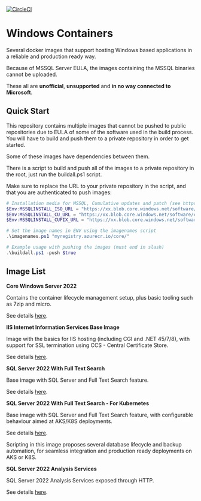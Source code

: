[![CircleCI](https://dl.circleci.com/status-badge/img/circleci/FTP17q9GoCxp3a3xg3Vspr/VGK8Tj7T1QCqXF1jj6EbV5/tree/master.svg?style=svg&circle-token=CCIPRJ_FAcVmNUHi3TkT94TCgUykb_2c6c5b5e60bc6ebaf24fba3bb47e7784bce34a6d)](https://dl.circleci.com/status-badge/redirect/circleci/FTP17q9GoCxp3a3xg3Vspr/VGK8Tj7T1QCqXF1jj6EbV5/tree/master)

# Windows Containers

Several docker images that support hosting Windows based applications in a reliable and production ready way.

Because of MSSQL Server EULA, the images containing the MSSQL binaries cannot be uploaded.

These all are **unofficial**, **unsupported** and **in no way connected to Microsoft**.

## Quick Start

This repository contains multiple images that cannot be pushed to public repositories due to EULA of some of the software used in the build process. You will have to build and push them to a private repository in order to get started.

Some of these images have dependencies between them.

There is a script to build and push all of the images to a private repository in the root, just run the buildall.ps1 script.

Make sure to replace the URL to your private repository in the script, and that you are authenticated to push images:

```powershell
# Installation media for MSSQL, Cumulative updates and patch (see https://github.com/microsoft/mssql-docker/issues/540)
$Env:MSSQLINSTALL_ISO_URL = "https://xx.blob.core.windows.net/software/mssql.iso";
$Env:MSSQLINSTALL_CU_URL = "https://xx.blob.core.windows.net/software/cu.exe";
$Env:MSSQLINSTALL_CUFIX_URL = "https://xx.blob.core.windows.net/software/cufix.7z";

# Set the image names in ENV using the imagenames script
.\imagenames.ps1 "myregistry.azurecr.io/core/"

# Example usage with pushing the images (must end in slash)
.\buildall.ps1 -push $true
```

## Image List

**Core Windows Server 2022**

Contains the container lifecycle management setup, plus basic tooling such as 7zip and micro.

See details [here](servercore2022/readme.md).

**IIS Internet Information Services Base Image**

Image with the basics for IIS hosting (including CGI and .NET 45/7/8), with support for SSL termination using CCS - Central Certificate Store.

See details [here](servercore2022iis/readme.md).

**SQL Server 2022 With Full Text Search**

Base image with SQL Server and Full Text Search feature.

See details [here](sqlserver2022base/readme.md).

**SQL Server 2022 With Full Text Search - For Kubernetes**

Base image with SQL Server and Full Text Search feature, with configurable behaviour aimed at AKS/K8S deployments.

See details [here](sqlserver2022k8s/readme.md).

Scripting in this image proposes several database lifecycle and backup automation, for seamless integration and production ready deployments on AKS or K8S.

**SQL Server 2022 Analysis Services**

SQL Server 2022 Analysis Services exposed through HTTP.

See details [here](sqlserver2022as/readme.md).
